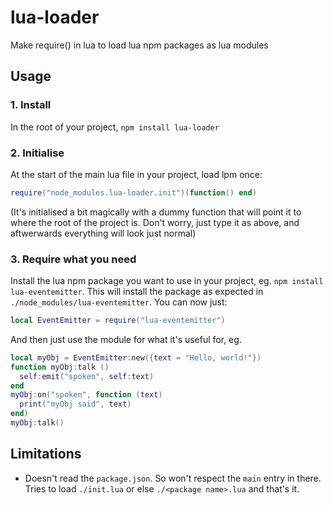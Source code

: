 # lua-loader

Make require() in lua to load lua npm packages as lua modules

## Usage

### 1. Install
In the root of your project, `npm install lua-loader`

### 2. Initialise
At the start of the main lua file in your project, load lpm once:
```lua
require("node_modules.lua-loader.init")(function() end)
```
(It's initialised a bit magically with a dummy function that will point it to where the root of the project is.
Don't worry, just type it as above, and aftwerwards everything will look just normal)

### 3. Require what you need
Install the lua npm package you want to use in your project, eg. `npm install lua-eventemitter`.
This will install the package as expected in `./node_modules/lua-eventemitter`.
You can now just:
```lua
local EventEmitter = require("lua-eventemitter")
```
And then just use the module for what it's useful for, eg.
```lua
local myObj = EventEmitter:new({text = "Hello, world!"})
function myObj:talk ()
  self:emit("spoken", self:text)
end
myObj:on("spoken", function (text)
  print("myObj said", text)
end)
myObj:talk()
```

## Limitations
- Doesn't read the `package.json`. So won't respect the `main` entry in there. Tries to load `./init.lua` or else `./<package name>.lua` and that's it.

